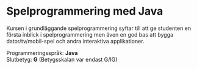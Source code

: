 # Spelprogrammering med Java

Kursen i grundläggande spelprogrammering syftar till att ge studenten en första inblick i spelprogrammering men även en god bas att bygga dator/tv/mobil-spel och andra interaktiva applikationer.

Programmeringsspråk: <b>Java</b><br>
Slutbetyg: <b>G</b> (Betygsskalan var endast G/IG)
